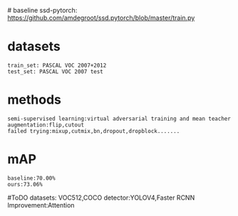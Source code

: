 ﻿﻿﻿﻿﻿﻿﻿﻿# baseline
    ssd-pytorch: https://github.com/amdegroot/ssd.pytorch/blob/master/train.py
# datasets
    train_set: PASCAL VOC 2007+2012
    test_set: PASCAL VOC 2007 test
# methods
    semi-supervised learning:virtual adversarial training and mean teacher
    augmentation:flip,cutout
    failed trying:mixup,cutmix,bn,dropout,dropblock.......
# mAP
    baseline:70.00%
    ours:73.06%
#ToDO
    datasets: VOC512,COCO
    detector:YOLOV4,Faster RCNN
    Improvement:Attention








